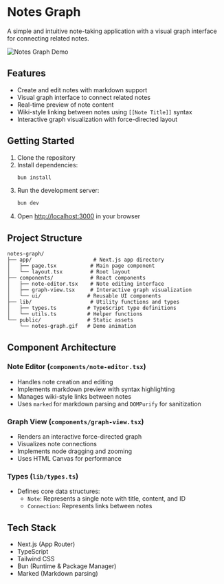 # Notes Graph

A simple and intuitive note-taking application with a visual graph interface for connecting related notes.

![Notes Graph Demo](graph-note2.gif)

## Features

- Create and edit notes with markdown support
- Visual graph interface to connect related notes
- Real-time preview of note content
- Wiki-style linking between notes using `[[Note Title]]` syntax
- Interactive graph visualization with force-directed layout

## Getting Started

1. Clone the repository
2. Install dependencies:
   ```bash
   bun install
   ```
3. Run the development server:
   ```bash
   bun dev
   ```
4. Open [http://localhost:3000](http://localhost:3000) in your browser

## Project Structure

```
notes-graph/
├── app/                    # Next.js app directory
│   ├── page.tsx           # Main page component
│   └── layout.tsx         # Root layout
├── components/            # React components
│   ├── note-editor.tsx    # Note editing interface
│   ├── graph-view.tsx     # Interactive graph visualization
│   └── ui/               # Reusable UI components
├── lib/                   # Utility functions and types
│   ├── types.ts          # TypeScript type definitions
│   └── utils.ts          # Helper functions
└── public/               # Static assets
    └── notes-graph.gif   # Demo animation
```

## Component Architecture

### Note Editor (`components/note-editor.tsx`)
- Handles note creation and editing
- Implements markdown preview with syntax highlighting
- Manages wiki-style links between notes
- Uses `marked` for markdown parsing and `DOMPurify` for sanitization

### Graph View (`components/graph-view.tsx`)
- Renders an interactive force-directed graph
- Visualizes note connections
- Implements node dragging and zooming
- Uses HTML Canvas for performance

### Types (`lib/types.ts`)
- Defines core data structures:
  - `Note`: Represents a single note with title, content, and ID
  - `Connection`: Represents links between notes

## Tech Stack

- Next.js (App Router)
- TypeScript
- Tailwind CSS
- Bun (Runtime & Package Manager)
- Marked (Markdown parsing)



